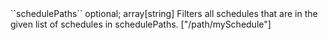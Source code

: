 <tr><td>``schedulePaths``</td>
	
<td>optional; array[string]</td>
	
<td>Filters all schedules that are in the given list of schedules in schedulePaths. </td>
	
<td>["/path/mySchedule"]</td>
	
<td></td></tr>
